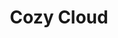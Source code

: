 ---
blog: https://blog.cozy.io/
codehost: https://github.com/https://github.com/cozy/cozy-stack
facebook: http://facebook.com/mycozycloud
logohandle: cozyio
sort: cozy
title: Cozy Cloud
twitter: https://x.com/cozycloud
website: https://cozy.io/en/
---
